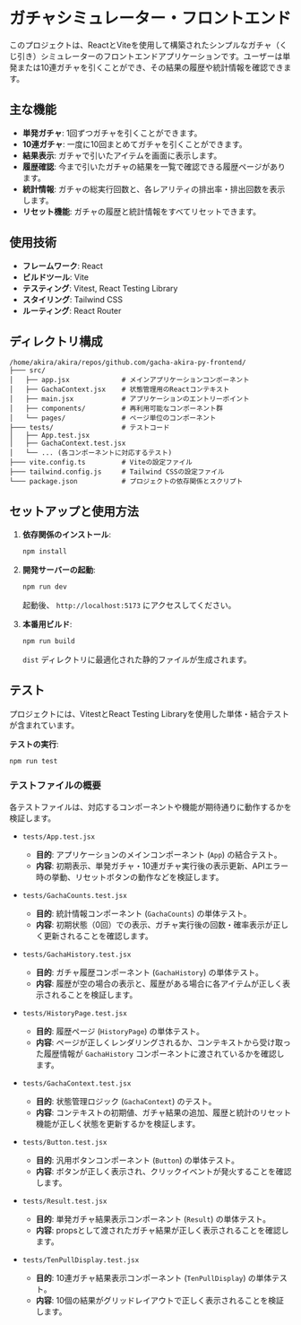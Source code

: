 # ガチャシミュレーター・フロントエンド

このプロジェクトは、ReactとViteを使用して構築されたシンプルなガチャ（くじ引き）シミュレーターのフロントエンドアプリケーションです。ユーザーは単発または10連ガチャを引くことができ、その結果の履歴や統計情報を確認できます。

## 主な機能

- **単発ガチャ**: 1回ずつガチャを引くことができます。
- **10連ガチャ**: 一度に10回まとめてガチャを引くことができます。
- **結果表示**: ガチャで引いたアイテムを画面に表示します。
- **履歴確認**: 今まで引いたガチャの結果を一覧で確認できる履歴ページがあります。
- **統計情報**: ガチャの総実行回数と、各レアリティの排出率・排出回数を表示します。
- **リセット機能**: ガチャの履歴と統計情報をすべてリセットできます。

## 使用技術

- **フレームワーク**: React
- **ビルドツール**: Vite
- **テスティング**: Vitest, React Testing Library
- **スタイリング**: Tailwind CSS
- **ルーティング**: React Router

## ディレクトリ構成

```
/home/akira/akira/repos/github.com/gacha-akira-py-frontend/
├─── src/
│   ├── app.jsx             # メインアプリケーションコンポーネント
│   ├── GachaContext.jsx    # 状態管理用のReactコンテキスト
│   ├── main.jsx            # アプリケーションのエントリーポイント
│   ├── components/         # 再利用可能なコンポーネント群
│   └── pages/              # ページ単位のコンポーネント
├─── tests/                 # テストコード
│   ├── App.test.jsx
│   ├── GachaContext.test.jsx
│   └── ... (各コンポーネントに対応するテスト)
├─── vite.config.ts         # Viteの設定ファイル
├─── tailwind.config.js     # Tailwind CSSの設定ファイル
└─── package.json           # プロジェクトの依存関係とスクリプト
```

## セットアップと使用方法

1.  **依存関係のインストール**:
    ```bash
    npm install
    ```

2.  **開発サーバーの起動**:
    ```bash
    npm run dev
    ```
    起動後、 `http://localhost:5173` にアクセスしてください。

3.  **本番用ビルド**:
    ```bash
    npm run build
    ```
    `dist` ディレクトリに最適化された静的ファイルが生成されます。

## テスト

プロジェクトには、VitestとReact Testing Libraryを使用した単体・結合テストが含まれています。

**テストの実行**:

```bash
npm run test
```

### テストファイルの概要

各テストファイルは、対応するコンポーネントや機能が期待通りに動作するかを検証します。

-   `tests/App.test.jsx`
    -   **目的**: アプリケーションのメインコンポーネント (`App`) の結合テスト。
    -   **内容**: 初期表示、単発ガチャ・10連ガチャ実行後の表示更新、APIエラー時の挙動、リセットボタンの動作などを検証します。

-   `tests/GachaCounts.test.jsx`
    -   **目的**: 統計情報コンポーネント (`GachaCounts`) の単体テスト。
    -   **内容**: 初期状態（0回）での表示、ガチャ実行後の回数・確率表示が正しく更新されることを確認します。

-   `tests/GachaHistory.test.jsx`
    -   **目的**: ガチャ履歴コンポーネント (`GachaHistory`) の単体テスト。
    -   **内容**: 履歴が空の場合の表示と、履歴がある場合に各アイテムが正しく表示されることを検証します。

-   `tests/HistoryPage.test.jsx`
    -   **目的**: 履歴ページ (`HistoryPage`) の単体テスト。
    -   **内容**: ページが正しくレンダリングされるか、コンテキストから受け取った履歴情報が `GachaHistory` コンポーネントに渡されているかを確認します。

-   `tests/GachaContext.test.jsx`
    -   **目的**: 状態管理ロジック (`GachaContext`) のテスト。
    -   **内容**: コンテキストの初期値、ガチャ結果の追加、履歴と統計のリセット機能が正しく状態を更新するかを検証します。

-   `tests/Button.test.jsx`
    -   **目的**: 汎用ボタンコンポーネント (`Button`) の単体テスト。
    -   **内容**: ボタンが正しく表示され、クリックイベントが発火することを確認します。

-   `tests/Result.test.jsx`
    -   **目的**: 単発ガチャ結果表示コンポーネント (`Result`) の単体テスト。
    -   **内容**: propsとして渡されたガチャ結果が正しく表示されることを確認します。

-   `tests/TenPullDisplay.test.jsx`
    -   **目的**: 10連ガチャ結果表示コンポーネント (`TenPullDisplay`) の単体テスト。
    -   **内容**: 10個の結果がグリッドレイアウトで正しく表示されることを検証します。